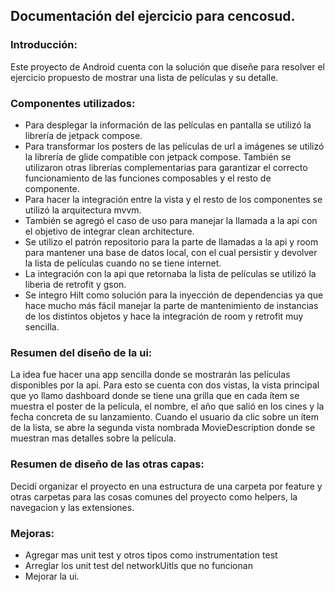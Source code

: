 ## Documentación del ejercicio para cencosud.
### Introducción:
Este proyecto de Android cuenta con la solución que diseñe para resolver el ejercicio propuesto de mostrar una lista de películas
y su detalle.
### Componentes utilizados:
- Para desplegar la información de las películas en pantalla se utilizó la librería de jetpack compose.
- Para transformar los posters de las películas de url a imágenes se utilizó la librería de glide compatible con jetpack compose.
  También se utilizaron otras librerías complementarias para garantizar el correcto funcionamiento de las funciones composables y el resto de
  componente.
- Para hacer la integración entre la vista y el resto de los componentes se utilizó la arquitectura mvvm.
- También se agregó el caso de uso para manejar la llamada a la api con el objetivo de integrar clean architecture.
- Se utilizo el patrón repositorio para la parte de llamadas a la api y room para mantener una base de datos local, con
  el cual persistir y devolver la lista de películas cuando no se tiene internet.
- La integración con la api que retornaba la lista de películas se utilizó la liberia de retrofit y gson.
- Se integro Hilt como solución para la inyección de dependencias ya que hace mucho más fácil manejar la parte de mantenimiento
  de instancias de los distintos objetos y hace la integración de room y retrofit muy sencilla.
### Resumen del diseño de la ui:
La idea fue hacer una app sencilla donde se mostrarán las películas disponibles por la api. Para esto se cuenta con dos vistas,
la vista principal que yo llamo dashboard donde se tiene una grilla que en cada ítem se muestra el poster de la película, el nombre, el año que salió en los cines y la fecha concreta de su lanzamiento.
Cuando el usuario da clic sobre un ítem de la lista, se abre la segunda vista nombrada MovieDescription donde se muestran mas detalles sobre la película.
### Resumen de diseño de las otras capas:
Decidí organizar el proyecto en una estructura de una carpeta por feature y otras carpetas para las cosas comunes del proyecto como helpers, la navegacion y las extensiones.
### Mejoras:
- Agregar mas unit test y otros tipos como instrumentation test
- Arreglar los unit test del networkUitls que no funcionan
- Mejorar la ui.